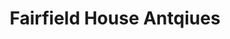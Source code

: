---
title: "Fairfield House Antqiues"
url: /cockermouth/fairfield-house-antqiues/
shop: Antiquitäten
---